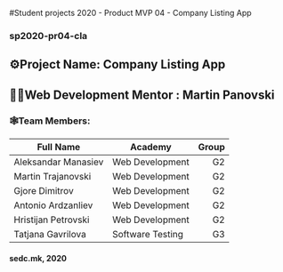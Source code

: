 #Student projects 2020 - Product MVP 04 - Company Listing App
### sp2020-pr04-cla

## ⚙Project Name: Company Listing App
## 🧙‍♂️Web Development Mentor : Martin Panovski

### 🕸Team Members:

| Full Name           | Academy         | Group |
| ------------------  | -------------   | -----:|
| Aleksandar Manasiev | Web Development |   G2  |
| Martin Trajanovski  | Web Development |   G2  |
| Gjore Dimitrov      | Web Development |   G2  |
| Antonio Ardzanliev  | Web Development |   G2  |
| Hristijan Petrovski | Web Development |   G2  |
| Tatjana Gavrilova   | Software Testing|   G3  |


#### sedc.mk, 2020

